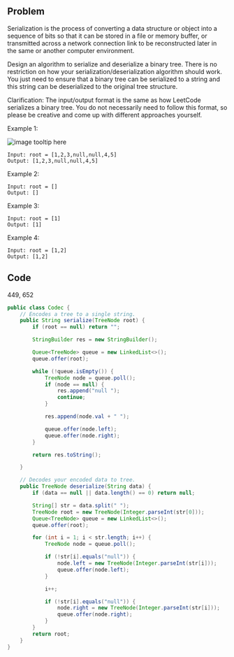  ## Problem

Serialization is the process of converting a data structure or object into a sequence of bits so that it can be stored in a file or memory buffer, or transmitted across a network connection link to be reconstructed later in the same or another computer environment.

Design an algorithm to serialize and deserialize a binary tree. There is no restriction on how your serialization/deserialization algorithm should work. You just need to ensure that a binary tree can be serialized to a string and this string can be deserialized to the original tree structure.

Clarification: The input/output format is the same as how LeetCode serializes a binary tree. You do not necessarily need to follow this format, so please be creative and come up with different approaches yourself.



Example 1:

![image tooltip here](./assets/297.jpeg)

```
Input: root = [1,2,3,null,null,4,5]
Output: [1,2,3,null,null,4,5]
```
Example 2:
```
Input: root = []
Output: []
```
Example 3:
```
Input: root = [1]
Output: [1]
```
Example 4:
```
Input: root = [1,2]
Output: [1,2]
```
## Code

449, 652

```java
public class Codec {
    // Encodes a tree to a single string.
    public String serialize(TreeNode root) {
        if (root == null) return "";

        StringBuilder res = new StringBuilder();

        Queue<TreeNode> queue = new LinkedList<>();
        queue.offer(root);

        while (!queue.isEmpty()) {
            TreeNode node = queue.poll();
            if (node == null) {
                res.append("null ");
                continue;
            }

            res.append(node.val + " ");

            queue.offer(node.left);
            queue.offer(node.right);
        }

        return res.toString();

    }

    // Decodes your encoded data to tree.
    public TreeNode deserialize(String data) {
        if (data == null || data.length() == 0) return null;

        String[] str = data.split(" ");
        TreeNode root = new TreeNode(Integer.parseInt(str[0]));
        Queue<TreeNode> queue = new LinkedList<>();
        queue.offer(root);

        for (int i = 1; i < str.length; i++) {
            TreeNode node = queue.poll();

            if (!str[i].equals("null")) {
                node.left = new TreeNode(Integer.parseInt(str[i]));
                queue.offer(node.left);
            }

            i++;

            if (!str[i].equals("null")) {
                node.right = new TreeNode(Integer.parseInt(str[i]));
                queue.offer(node.right);
            }
        }
        return root;
    }
}
```
